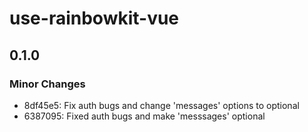 # use-rainbowkit-vue

## 0.1.0

### Minor Changes

- 8df45e5: Fix auth bugs and change 'messages' options to optional
- 6387095: Fixed auth bugs and make 'messsages' optional
